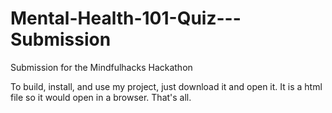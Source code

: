 # Mental-Health-101-Quiz---Submission
Submission for the Mindfulhacks Hackathon

To build, install, and use my project, just download it and open it. It is a html file so it would open in a browser. That's all.
